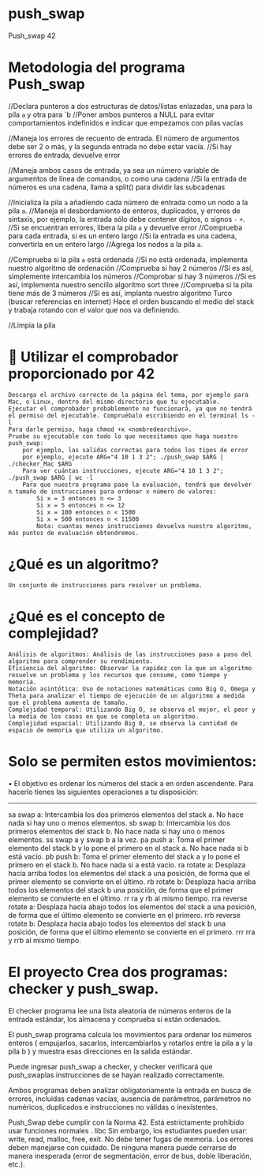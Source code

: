# push_swap
Push_swap 42

Metodologia del programa Push_swap
===============================================
//Declara punteros a dos estructuras de datos/listas enlazadas, una para la pila `a` y otra para `b
	//Poner ambos punteros a NULL para evitar comportamientos indefinidos e indicar que empezamos con pilas vacías

//Maneja los errores de recuento de entrada. El número de argumentos debe ser 2 o más, y la segunda entrada no debe estar vacía.
	//Si hay errores de entrada, devuelve error

//Maneja ambos casos de entrada, ya sea un número variable de argumentos de línea de comandos, o como una cadena
	//Si la entrada de números es una cadena, llama a split() para dividir las subcadenas

//Inicializa la pila `a` añadiendo cada número de entrada como un nodo a la pila `a`.
	//Maneja el desbordamiento de enteros, duplicados, y errores de sintaxis, por ejemplo, la entrada sólo debe contener dígitos, o signos `-` `+`.
		//Si se encuentran errores, libera la pila `a` y devuelve error
	//Comprueba para cada entrada, si es un entero largo
		//Si la entrada es una cadena, convertirla en un entero largo 
	//Agrega los nodos a la pila `a`.

//Comprueba si la pila `a` está ordenada
	//Si no está ordenada, implementa nuestro algoritmo de ordenación 
		//Comprueba si hay 2 números
			//Si es así, simplemente intercambia los números
		//Comprobar si hay 3 números
			//Si es así, implementa nuestro sencillo algoritmo sort three
		//Comprueba si la pila tiene más de 3 números
			//Si es así, implanta nuestro algoritmo Turco (buscar referencias en internet) Hace el orden buscando el medio del stack y trabaja rotando 			con el valor que nos va definiendo.

//Limpia la pila


🔷 Utilizar el comprobador proporcionado por 42
============================================================

    Descarga el archivo correcto de la página del tema, por ejemplo para Mac, o Linux, dentro del mismo directorio que tu ejecutable.
    Ejecutar el comprobador probablemente no funcionará, ya que no tendrá el permiso del ejecutable. Compruébalo escribiendo en el terminal ls -l
    Para darle permiso, haga chmod +x <nombredearchivo>.
    Pruebe su ejecutable con todo lo que necesitamos que haga nuestro push_swap:
        por ejemplo, las salidas correctas para todos los tipos de error
        por ejemplo, ejecute ARG="4 10 1 3 2"; ./push_swap $ARG | ./checker_Mac $ARG 
        Para ver cuántas instrucciones, ejecute ARG="4 10 1 3 2"; ./push_swap $ARG | wc -l
        Para que nuestro programa pase la evaluación, tendrá que devolver n tamaño de instrucciones para ordenar x número de valores:
            Si x = 3 entonces n <= 3
            Si x = 5 entonces n <= 12
            Si x = 100 entonces n < 1500
            Si x = 500 entonces n < 11500
            Nota: cuantas menos instrucciones devuelva nuestro algoritmo, más puntos de evaluación obtendremos.

¿Qué es un algoritmo?
============================================

    Un conjunto de instrucciones para resolver un problema.


¿Qué es el concepto de complejidad?
====================================================

    Análisis de algoritmos: Análisis de las instrucciones paso a paso del algoritmo para comprender su rendimiento.
    Eficiencia del algoritmo: Observar la rapidez con la que un algoritmo resuelve un problema y los recursos que consume, como tiempo y memoria.
    Notación asintótica: Uso de notaciones matemáticas como Big O, Omega y Theta para analizar el tiempo de ejecución de un algoritmo a medida que el problema aumenta de tamaño.
    Complejidad temporal: Utilizando Big O, se observa el mejor, el peor y la media de los casos en que se completa un algoritmo.
    Complejidad espacial: Utilizando Big 0, se observa la cantidad de espacio de memoria que utiliza un algoritmo.

Solo se permiten estos movimientos:
=======================================

• El objetivo es ordenar los números del stack a en orden ascendente. Para hacerlo
tienes las siguientes operaciones a tu disposición:
*************************************************************************
sa swap a: Intercambia los dos primeros elementos del stack a. No hace nada si
hay uno o menos elementos.
sb swap b: Intercambia los dos primeros elementos del stack b. No hace nada si
hay uno o menos elementos.
ss swap a y swap b a la vez.
pa push a: Toma el primer elemento del stack b y lo pone el primero en el stack
a. No hace nada si b está vacío.
pb push b: Toma el primer elemento del stack a y lo pone el primero en el stack
b. No hace nada si a está vacío.
ra rotate a: Desplaza hacia arriba todos los elementos del stack a una posición,
de forma que el primer elemento se convierte en el último.
rb rotate b: Desplaza hacia arriba todos los elementos del stack b una posición,
de forma que el primer elemento se convierte en el último.
rr ra y rb al mismo tiempo.
rra reverse rotate a: Desplaza hacia abajo todos los elementos del stack a una
posición, de forma que el último elemento se convierte en el primero.
rrb reverse rotate b: Desplaza hacia abajo todos los elementos del stack b una
posición, de forma que el último elemento se convierte en el primero.
rrr rra y rrb al mismo tiempo.

El proyecto
Crea dos programas: checker y push_swap.
=========================================

El checker programa lee una lista aleatoria de números enteros de la entrada estándar, los almacena y comprueba si están ordenados.

El push_swap programa calcula los movimientos para ordenar los números enteros ( empujarlos, sacarlos, intercambiarlos y rotarlos entre la pila a y la pila b ) y muestra esas direcciones en la salida estándar.

Puede ingresar push_swap a checker, y checker verificará que push_swaplas instrucciones de se hayan realizado correctamente.

Ambos programas deben analizar obligatoriamente la entrada en busca de errores, incluidas cadenas vacías, ausencia de parámetros, parámetros no numéricos, duplicados e instrucciones no válidas o inexistentes.

Push_Swap debe cumplir con la Norma 42.
Está estrictamente prohibido usar funciones normales . libc Sin embargo, los estudiantes pueden usar: write, read, malloc, free, exit. No debe tener fugas de memoria. Los errores deben manejarse con cuidado.
De ninguna manera puede cerrarse de manera inesperada (error de segmentación, error de bus, doble liberación, etc.).



